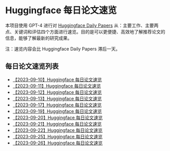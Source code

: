 # Huggingface 每日论文速览

本项目使用 GPT-4 进行对 [Huggingface Daily Papers](https://huggingface.co/papers) 从：主要工作、主要两点、关键词和评估四个方面进行速览。目的是可以更便捷、高效地了解推荐论文的信息，能够了解最新的研究成果。

注：速览内容会比 Huggingface Daily Papers 滞后一天。

## 每日论文速览列表

- [【2023-09-10】Huggingface 每日论文速览](./20230910-hf-daily-papers.md)
- [【2023-09-11】Huggingface 每日论文速览](./20230911-hf-daily-papers.md)
- [【2023-09-12】Huggingface 每日论文速览](./20230912-hf-daily-papers.md)
- [【2023-09-13】Huggingface 每日论文速览](./20230913-hf-daily-papers.md)
- [【2023-09-17】Huggingface 每日论文速览](./20230917-hf-daily-papers.md)
- [【2023-09-19】Huggingface 每日论文速览](./20230919-hf-daily-papers.md)
- [【2023-09-20】Huggingface 每日论文速览](./20230920-hf-daily-papers.md)
- [【2023-09-21】Huggingface 每日论文速览](./20230921-hf-daily-papers.md)
- [【2023-09-22】Huggingface 每日论文速览](./20230922-hf-daily-papers.md)
- [【2023-09-25】Huggingface 每日论文速览](./20230925-hf-daily-papers.md)
- [【2023-09-26】Huggingface 每日论文速览](./20230926-hf-daily-papers.md)